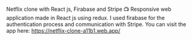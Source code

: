 Netflix clone with React js, Firabase and Stripe 📺
Responsive web application made in React js using redux. I used firabase for the authentication process and communication with Stripe.
You can visit the app here: https://netflix-clone-a11b1.web.app/
